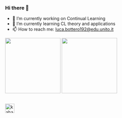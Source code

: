 ### Hi there 👋


- 🔭 I’m currently working on Continual Learning
- 🌱 I’m currently learning CL theory and applications
- 📫 How to reach me: luca.bottero192@edu.unito.it


<img height="180em" src="https://github-readme-stats-eight-theta.vercel.app/api?username=luca-bottero&show_icons=true&include_all_commits=true&count_private=true&theme=radical"/> 
<img height="180em" src="https://github-readme-stats-eight-theta.vercel.app/api/top-langs/?username=luca-bottero&layout=compact&langs_count=8&count_private=true&theme=radical"/>

\
<a href="https://www.linkedin.com/in/luca-bottero-physics/">
  <img align="left" alt="kahanikaar's LinkdeIn" width="30px" src="https://img.icons8.com/color/48/000000/linkedin-circled--v5.png"/>
</a>

